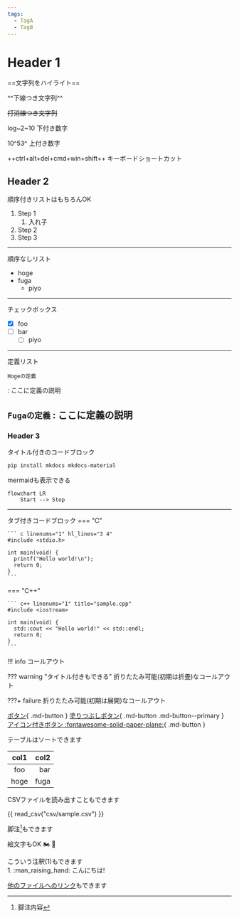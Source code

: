 ```yaml
---
tags:
  - TagA
  - TagB
---
```


# Header 1

==文字列をハイライト==

^^下線つき文字列^^

~~打消線つき文字列~~

log~2~10   下付き数字

10^53^     上付き数字

++ctrl+alt+del+cmd+win+shift++    キーボードショートカット

## Header 2

順序付きリストはもちろんOK

1. Step 1
    1. 入れ子
2. Step 2
3. Step 3

---

順序なしリスト

- hoge
- fuga
    - piyo

---

チェックボックス

- [x] foo
- [ ] bar
    - [ ] piyo

---

定義リスト

`Hogeの定義`

:   ここに定義の説明

`Fugaの定義`
:   ここに定義の説明
---


### Header 3

タイトル付きのコードブロック
```bash title="command"
pip install mkdocs mkdocs-material
```

mermaidも表示できる
```mermaid
flowchart LR
    Start --> Stop
```
---

タブ付きコードブロック
=== "C"

    ``` c linenums="1" hl_lines="3 4"
    #include <stdio.h>

    int main(void) {
      printf("Hello world!\n");
      return 0;
    }
    ```

=== "C++"

    ``` c++ linenums="1" title="sample.cpp"
    #include <iostream>

    int main(void) {
      std::cout << "Hello world!" << std::endl;
      return 0;
    }
    ```

!!! info
    コールアウト

??? warning "タイトル付きもできる"
    折りたたみ可能(初期は折畳)なコールアウト

???+ failure
    折りたたみ可能(初期は展開)なコールアウト

[ボタン](#){ .md-button }
[塗りつぶしボタン](#){ .md-button .md-button--primary }
[アイコン付きボタン :fontawesome-solid-paper-plane:](#){ .md-button }

テーブルはソートできます

| col1 | col2 |
| :----: | ----: |
| foo  | bar  |
| hoge | fuga |


CSVファイルを読み出すこともできます

{{ read_csv("csv/sample.csv") }}

脚注[^20]もできます

[^20]: 脚注内容


絵文字もOK
:motorcycle: :dash:

<div class="annotate" markdown>
  こういう注釈(1)もできます
</div>
1. :man_raising_hand: こんにちは!


[他のファイルへのリンク](other.md)もできます

